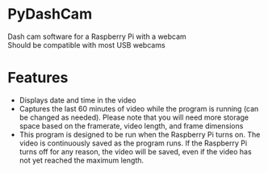 # PyDashCam
Dash cam software for a Raspberry Pi with a webcam <br/>
Should be compatible with most USB webcams

# Features
- Displays date and time in the video
- Captures the last 60 minutes of video while the program is running (can be changed as needed). Please note that you will need more storage space based on the framerate, video length, and frame dimensions
- This program is designed to be run when the Raspberry Pi turns on. The video is continuously saved as the program runs. If the Raspberry Pi turns off for any reason, the video will be saved, even if the video has not yet reached the maximum length.